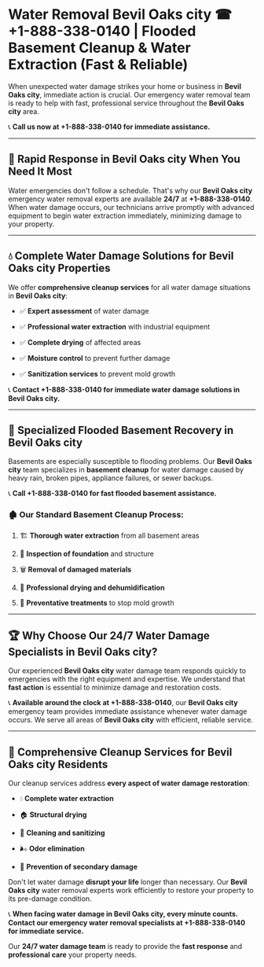 # Water Removal Bevil Oaks city ☎ +1-888-338-0140 | Flooded Basement Cleanup & Water Extraction (Fast & Reliable)

When unexpected water damage strikes your home or business in **Bevil Oaks city**, immediate action is crucial. Our emergency water removal team is ready to help with fast, professional service throughout the **Bevil Oaks city** area. 

📞 **Call us now at +1-888-338-0140 for immediate assistance.**
---
## 🚀 Rapid Response in Bevil Oaks city When You Need It Most
Water emergencies don't follow a schedule. That's why our **Bevil Oaks city** emergency water removal experts are available **24/7** at **+1-888-338-0140**. When water damage occurs, our technicians arrive promptly with advanced equipment to begin water extraction immediately, minimizing damage to your property.
---
## 💧 Complete Water Damage Solutions for Bevil Oaks city Properties
We offer **comprehensive cleanup services** for all water damage situations in **Bevil Oaks city**:
- ✅ **Expert assessment** of water damage  
- ✅ **Professional water extraction** with industrial equipment  
- ✅ **Complete drying** of affected areas  
- ✅ **Moisture control** to prevent further damage  
- ✅ **Sanitization services** to prevent mold growth  
📞 **Contact +1-888-338-0140 for immediate water damage solutions in Bevil Oaks city.**
---
## 🌊 Specialized Flooded Basement Recovery in Bevil Oaks city
Basements are especially susceptible to flooding problems. Our **Bevil Oaks city** team specializes in **basement cleanup** for water damage caused by heavy rain, broken pipes, appliance failures, or sewer backups. 
📞 **Call +1-888-338-0140 for fast flooded basement assistance.**
### 🏚️ Our Standard Basement Cleanup Process:
1. 🏗️ **Thorough water extraction** from all basement areas  
2. 🔎 **Inspection of foundation** and structure  
3. 🗑️ **Removal of damaged materials**  
4. 💨 **Professional drying and dehumidification**  
5. 🚫 **Preventative treatments** to stop mold growth  
---
## 🏆 Why Choose Our 24/7 Water Damage Specialists in Bevil Oaks city?
Our experienced **Bevil Oaks city** water damage team responds quickly to emergencies with the right equipment and expertise. We understand that **fast action** is essential to minimize damage and restoration costs.
📞 **Available around the clock at +1-888-338-0140**, our **Bevil Oaks city** emergency team provides immediate assistance whenever water damage occurs. We serve all areas of **Bevil Oaks city** with efficient, reliable service.
---
## 🧹 Comprehensive Cleanup Services for Bevil Oaks city Residents
Our cleanup services address **every aspect of water damage restoration**:
- 💧 **Complete water extraction**  
- 🏠 **Structural drying**  
- 🧼 **Cleaning and sanitizing**  
- 🌬️ **Odor elimination**  
- 🚫 **Prevention of secondary damage**  
Don't let water damage **disrupt your life** longer than necessary. Our **Bevil Oaks city** water removal experts work efficiently to restore your property to its pre-damage condition.
📞 **When facing water damage in Bevil Oaks city, every minute counts. Contact our emergency water removal specialists at +1-888-338-0140 for immediate service.**
Our **24/7 water damage team** is ready to provide the **fast response** and **professional care** your property needs.
